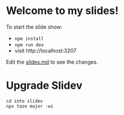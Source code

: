 # Welcome to my slides!

To start the slide show:

- `npm install`
- `npm run dev`
- visit http://localhost:3207

Edit the [slides.md](./slides.md) to see the changes.

# Upgrade Slidev

`cd into slidev`  
`npx taze major -wi`  